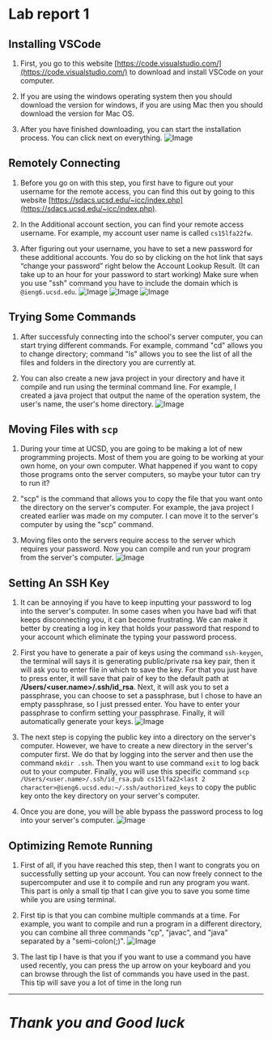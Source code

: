 # Lab report 1
## **Installing VSCode**
1) First, you go to this website [https://code.visualstudio.com/](https://code.visualstudio.com/) to download and install VSCode on your computer.

2) If you are using the windows operating system then you should download the version for windows, if you are using Mac then you should download the version for Mac OS.

3) After you have finished downloading, you can start the installation process. You can click next on everything.
![Image](CSE15L_Images\LabReport1-1.png)
## **Remotely Connecting**
1) Before you go on with this step, you first have to figure out your username for the remote access, you can find this out by going to this website [https://sdacs.ucsd.edu/~icc/index.php](https://sdacs.ucsd.edu/~icc/index.php).

2) In the Additional account section, you can find your remote access username. For example, my account user name is called `cs15lfa22fw`.

3) After figuring out your username, you have to set a new password for these additional accounts. You do so by clicking on the hot link that says “change your password” right below the Account Lookup Result. (It can take up to an hour for your password to start working) Make sure when you use "ssh" command you have to include the domain which is `@ieng6.ucsd.edu`.
![Image](CSE15L_Images\LabReport1-2.png)
![Image](CSE15L_Images\LabReport1-3.png)
![Image](CSE15L_Images\LabReport1-4.png)
## **Trying Some Commands**
1) After successfuly connecting into the school's server computer, you can start trying different commands. For example, command "cd" allows you to change directory; command "ls" allows you to see the list of all the files and folders in the directory you are currently at.

2) You can also create a new java project in your directory and have it compile and run using the terminal command line. For example, I created a java project that output the name of the operation system, the user's name, the user's home directory.
![Image](CSE15L_Images\LabReport1-5.png)
## **Moving Files with `scp`**
1) During your time at UCSD, you are going to be making a lot of new programming projects. Most of them you are going to be working at your own home, on your own computer. What happened if you want to copy those programs onto the server computers, so maybe your tutor can try to run it?

2) "scp" is the command that allows you to copy the file that you want onto the directory on the server's computer. For example, the java project I created earlier was made on my computer. I can move it to the server's computer by using the "scp" command.

3) Moving files onto the servers require access to the server which requires your password. Now you can compile and run your program from the server's computer.
![Image](CSE15L_Images\LabReport1-6.png)
## **Setting An SSH Key**
1) It can be annoying if you have to keep inputting your password to log into the server's computer. In some cases when you have bad wifi that keeps disconnecting you, it can become frustrating. We can make it better by creating a log in key that holds your password that respond to your account which eliminate the typing your password process.

2) First you have to generate a pair of keys using the command `ssh-keygen`, the terminal will says it is generating public/private rsa key pair, then it will ask you to enter file in which to save the key. For that you just have to press enter, it will save that pair of key to the default path at **/Users/<user.name>/.ssh/id_rsa**. Next, it will ask you to set a passphrase, you can choose to set a passphrase, but I chose to have an empty passphrase, so I just pressed enter. You have to enter your passphrase to confirm setting your passphrase. Finally, it will automatically generate your keys.
![Image](CSE15L_Images\LabReport1-7.png)

3) The next step is copying the public key into a directory on the server's computer. However, we have to create a new directory in the server's computer first. We do that by logging into the server and then use the command `mkdir .ssh`. Then you want to use command `exit` to log back out to your computer. Finally, you will use this specific command `scp /Users/<user.name>/.ssh/id_rsa.pub cs15lfa22<last 2 character>@ieng6.ucsd.edu:~/.ssh/authorized_keys` to copy the public key onto the key directory on your server's computer.

4) Once you are done, you will be able bypass the password process to log into your server's computer.
![Image](CSE15L_Images\LabReport1-8.png)
## **Optimizing Remote Running**
1) First of all, if you have reached this step, then I want to congrats you on successfully setting up your account. You can now freely connect to the supercomputer and use it to compile and run any program you want. This part is only a small tip that I can give you to save you some time while you are using terminal.

2) First tip is that you can combine multiple commands at a time. For example, you want to compile and run a program in a different directory, you can combine all three commands "cp", "javac", and "java" separated by a "semi-colon(;)".
![Image](CSE15L_Images\LabReport1-9.png)

3) The last tip I have is that you if you want to use a command you have used recently, you can press the up arrow on your keyboard and you can browse through the list of commands you have used in the past. This tip will save you a lot of time in the long run

---
# *Thank you and Good luck*